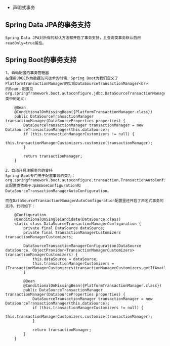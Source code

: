 * 声明式事务

Spring Data JPA的事务支持
----------------------
    Spring Data JPA对所有的默认方法都开启了事务支持，且查询类事务默认启用readOnly=true属性。
    
Spring Boot的事务支持
-------------------
    1、自动配置的事务管理器
    在使用JDBC作为数据访问技术的时候，Spring Boot为我们定义了PlatformTransactionManager的实现DataSourceTransactionManager<br>
    的Bean；配置见org.springframework.boot.autoconfigure.jdbc.DataSourceTransactionManagerAutoConfiguration类中的定义:
    
        @Bean
        @ConditionalOnMissingBean({PlatformTransactionManager.class})
        public DataSourceTransactionManager transactionManager(DataSourceProperties properties) {
            DataSourceTransactionManager transactionManager = new DataSourceTransactionManager(this.dataSource);
            if (this.transactionManagerCustomizers != null) {
                this.transactionManagerCustomizers.customize(transactionManager);
            }

            return transactionManager;
        }
        
    2、自动开启注解事务的支持
    Spring Boot专门用于配置事务的类为：org.springframework.boot.autoconfigure.transaction.TransactionAutoConfiguration,
    此配置类依赖于JpaBaseConfiguration和DataSourceTransactionManagerAutoConfiguration。
    
    而在DataSourceTransactionManagerAutoConfiguration配置里还开启了声名式事务的支持，代码如下：
    
        @Configuration
        @ConditionalOnSingleCandidate(DataSource.class)
        static class DataSourceTransactionManagerConfiguration {
            private final DataSource dataSource;
            private final TransactionManagerCustomizers transactionManagerCustomizers;
    
            DataSourceTransactionManagerConfiguration(DataSource dataSource, ObjectProvider<TransactionManagerCustomizers> transactionManagerCustomizers) {
                this.dataSource = dataSource;
                this.transactionManagerCustomizers = (TransactionManagerCustomizers)transactionManagerCustomizers.getIfAvailable();
            }
    
            @Bean
            @ConditionalOnMissingBean({PlatformTransactionManager.class})
            public DataSourceTransactionManager transactionManager(DataSourceProperties properties) {
                DataSourceTransactionManager transactionManager = new DataSourceTransactionManager(this.dataSource);
                if (this.transactionManagerCustomizers != null) {
                    this.transactionManagerCustomizers.customize(transactionManager);
                }
    
                return transactionManager;
            }
        }